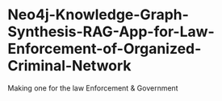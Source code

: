 # Neo4j-Knowledge-Graph-Synthesis-RAG-App-for-Law-Enforcement-of-Organized-Criminal-Network
Making one for the law Enforcement &amp; Government
